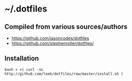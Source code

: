 # ~/.dotfiles

## Compiled from various sources/authors

* https://github.com/jasoncodes/dotfiles
* https://github.com/stephenroller/dotfiles/

## Installation
    bash < <( curl -sL http://github.com/leek/dotfiles/raw/master/install.sh )
